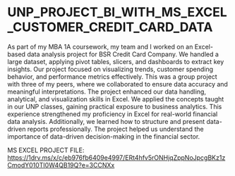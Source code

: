 # UNP_PROJECT_BI_WITH_MS_EXCEL_CUSTOMER_CREDIT_CARD_DATA

As part of my MBA 1A coursework, my team and I worked on an Excel-based data analysis project for BSR Credit Card Company. We handled a large dataset, applying pivot tables, slicers, and dashboards to extract key insights. Our project focused on visualizing trends, customer spending behavior, and performance metrics effectively. This was a group project with three of my peers, where we collaborated to ensure data accuracy and meaningful interpretations. The project enhanced our data handling, analytical, and visualization skills in Excel. We applied the concepts taught in our UNP classes, gaining practical exposure to business analytics. This experience strengthened my proficiency in Excel for real-world financial data analysis. Additionally, we learned how to structure and present data-driven reports professionally. The project helped us understand the importance of data-driven decision-making in the financial sector.

MS EXCEL PROJECT FILE: https://1drv.ms/x/c/eb976fb6409e4997/ERt4hfv5rONHjqZppNoJpcgBKz1zCmodY010TI0W4QB19Q?e=3CCNXx

